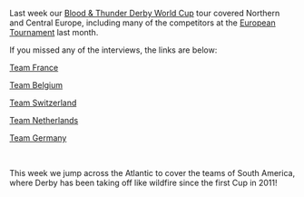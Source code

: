 <html><body><p>Last week our <a href="http://rollerderbyworldcup.com">Blood &amp; Thunder Derby World Cup</a> tour covered Northern and Central Europe, including many of the competitors at the <a href="http://euroderbytournament.eu/">European Tournament</a> last month.

If you missed any of the interviews, the links are below:

<a title="World Cup Interview: Team France" href="http://www.scottishrollerderbyblog.com/posts/2014/10/02/world-cup-interview-team-france/">Team France</a>

<a title="World Cup Interview: Team Belgium" href="http://www.scottishrollerderbyblog.com/posts/2014/09/30/world-cup-interview-team-belgium/">Team Belgium</a>

<a title="World Cup Interview: Team Switzerland" href="http://www.scottishrollerderbyblog.com/posts/2014/10/03/world-cup-interview-team-switzerland/">Team Switzerland</a>

<a title="World Cup Interview: Team Netherlands" href="http://www.scottishrollerderbyblog.com/posts/2014/09/29/world-cup-interview-team-netherlands/">Team Netherlands</a>

<a href="http://www.scottishrollerderbyblog.com/posts/2014/10/01/world-cup-interview-team-germany/">Team Germany</a>

 

This week we jump across the Atlantic to cover the teams of South America, where Derby has been taking off like wildfire since the first Cup in 2011!</p></body></html>
